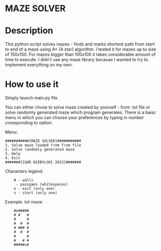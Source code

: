 # MAZE SOLVER
# Description
  This python script solves mazes - finds and marks shortest path from start to end of a maze using A* (A star) algorithm.
  I tested it for mazes up to size of 150x150. For mazes bigger than 100x100 it takes considerable amount of time to execute. I didn’t use any maze library because I wanted to try to implement everything on my own.
# How to use it
  Simply launch main.py file.
  
  
  You can either chose to solve maze created by yourself - from .txt file or solve randomly generated maze which program generates. There is a baisc menu in which you can choose your preferences by typing in number coresponding to option.
  
Menu:

    ###########[MAZE SOLVER]###########
    1. Solve maze loaded from from file 
    2. Solve randomly generated maze
    3. Help
    4. Exit
    #######[IGOR NIEBYLSKI 2023]#######
    
Characters legend:

        # - walls
         - passgaes (whitespaces)
        e - exit (only one)
        s - start (only one)
Example .txt maze:

        #e#####
        # #   #
        #     #
        #  #  #
        # ### #
        #  #  #
        #     #
        #   # #
        #####s#
        

